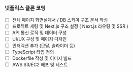 ### 넷플릭스 클론 코딩
- [ ]  전체 페이지 화면설계서 / DB 스키마 구조 문서 작성
- [ ] 프로젝트 세팅 및 Next.js 구조 설정 ( Next.js 라우팅 및 SSR )
- [ ] API 통신 로직 및 데이터 구성
- [ ] UI/UX 구성 및 페이지 디자인
- [ ] 인터랙션 추가 (모달, 슬라이더 등)
- [ ] TypeScript 타입 정의
- [ ] Dockerfile 작성 및 이미지 빌드
- [ ] AWS S3/EC2 배포 및 테스트
